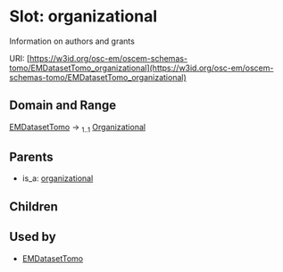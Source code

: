 
# Slot: organizational

Information on authors and grants

URI: [https://w3id.org/osc-em/oscem-schemas-tomo/EMDatasetTomo_organizational](https://w3id.org/osc-em/oscem-schemas-tomo/EMDatasetTomo_organizational)


## Domain and Range

[EMDatasetTomo](EMDatasetTomo.md) &#8594;  <sub>1..1</sub> [Organizational](Organizational.md)

## Parents

 *  is_a: [organizational](organizational.md)

## Children


## Used by

 * [EMDatasetTomo](EMDatasetTomo.md)
